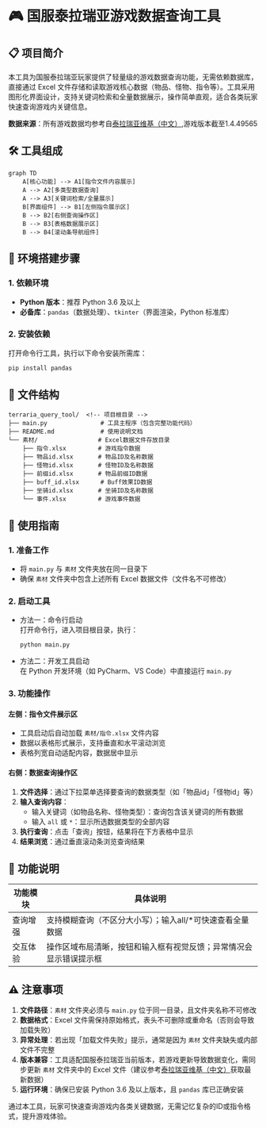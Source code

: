 # 🎮 国服泰拉瑞亚游戏数据查询工具

## 📋 项目简介

本工具为国服泰拉瑞亚玩家提供了轻量级的游戏数据查询功能，无需依赖数据库，直接通过 Excel 文件存储和读取游戏核心数据（物品、怪物、指令等）。工具采用图形化界面设计，支持关键词检索和全量数据展示，操作简单直观，适合各类玩家快速查询游戏内关键信息。

**数据来源**：所有游戏数据均参考自[泰拉瑞亚维基（中文）](https://terraria.wiki.gg/zh/),游戏版本截至1.4.49565

## 🛠️ 工具组成

```mermaid
graph TD
    A[核心功能] --> A1[指令文件内容展示]
    A --> A2[多类型数据查询]
    A --> A3[关键词检索/全量展示]
    B[界面组件] --> B1[左侧指令展示区]
    B --> B2[右侧查询操作区]
    B --> B3[表格数据展示区]
    B --> B4[滚动条导航组件]
```

## 🔧 环境搭建步骤

### 1. 依赖环境

- **Python 版本**：推荐 Python 3.6 及以上
- **必备库**：`pandas`（数据处理）、`tkinter`（界面渲染，Python 标准库）

### 2. 安装依赖

打开命令行工具，执行以下命令安装所需库：

```bash
pip install pandas
```

## 📂 文件结构

```
terraria_query_tool/  <!-- 项目根目录 -->
├── main.py               # 工具主程序（包含完整功能代码）
├── README.md             # 使用说明文档
└── 素材/                 # Excel数据文件存放目录
    ├── 指令.xlsx         # 游戏指令数据
    ├── 物品id.xlsx       # 物品ID及名称数据
    ├── 怪物id.xlsx       # 怪物ID及名称数据
    ├── 前缀id.xlsx       # 物品前缀ID数据
    ├── buff_id.xlsx      # Buff效果ID数据
    ├── 坐骑id.xlsx       # 坐骑ID及名称数据
    └── 事件.xlsx         # 游戏事件数据
```

## 🚀 使用指南

### 1. 准备工作

- 将 `main.py` 与 `素材` 文件夹放在同一目录下
- 确保 `素材` 文件夹中包含上述所有 Excel 数据文件（文件名不可修改）

### 2. 启动工具

- 方法一：命令行启动  
  打开命令行，进入项目根目录，执行：
  ```bash
  python main.py
  ```

- 方法二：开发工具启动  
  在 Python 开发环境（如 PyCharm、VS Code）中直接运行 `main.py`

### 3. 功能操作

#### 左侧：指令文件展示区
- 工具启动后自动加载 `素材/指令.xlsx` 文件内容
- 数据以表格形式展示，支持垂直和水平滚动浏览
- 表格列宽自动适配内容，数据居中显示

#### 右侧：数据查询操作区
1. **文件选择**：通过下拉菜单选择要查询的数据类型（如「物品id」「怪物id」等）
2. **输入查询内容**：
   - 输入关键词（如物品名称、怪物类型）：查询包含该关键词的所有数据
   - 输入 `all` 或 `*`：显示所选数据类型的全部内容
3. **执行查询**：点击「查询」按钮，结果将在下方表格中显示
4. **结果浏览**：通过垂直滚动条浏览查询结果

## 📝 功能说明

| 功能模块         | 具体说明                                                                 |
|------------------|--------------------------------------------------------------------------|
| 查询增强         | 支持模糊查询（不区分大小写）；输入all/*可快速查看全量数据                |
| 交互体验         | 操作区域布局清晰，按钮和输入框有视觉反馈；异常情况会显示错误提示框       |

## ⚠️ 注意事项

1. **文件路径**：`素材` 文件夹必须与 `main.py` 位于同一目录，且文件夹名称不可修改
2. **数据格式**：Excel 文件需保持原始格式，表头不可删除或重命名（否则会导致加载失败）
3. **异常处理**：若出现「加载文件失败」提示，通常是因为 `素材` 文件夹缺失或内部文件不完整
4. **版本兼容**：工具适配国服泰拉瑞亚当前版本，若游戏更新导致数据变化，需同步更新 `素材` 文件夹中的 Excel 文件（建议参考[泰拉瑞亚维基（中文）](https://terraria.wiki.gg/zh/)获取最新数据）
5. **运行环境**：确保已安装 Python 3.6 及以上版本，且 `pandas` 库已正确安装


通过本工具，玩家可快速查询游戏内各类关键数据，无需记忆复杂的ID或指令格式，提升游戏体验。


